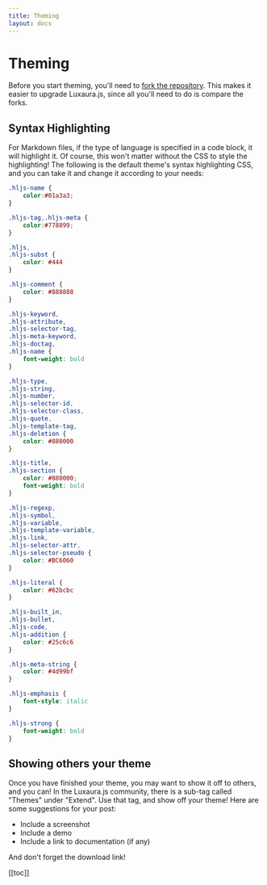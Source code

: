```yaml
---
title: Theming
layout: docs
---
```


# Theming
Before you start theming, you'll need to [fork the repository](https://github.com/TristianK3604/Luxaura.js/fork). This makes it easier to upgrade Luxaura.js, since all you'll need to do is compare the forks.

## Syntax Highlighting
For Markdown files, if the type of language is specified in a code block, it will highlight it. Of course, this won't matter without the CSS to style the highlighting! The following is the default theme's syntax highlighting CSS, and you can take it and change it according to your needs:

````css
.hljs-name {
    color:#01a3a3;
}

.hljs-tag,.hljs-meta {
    color:#778899;
}

.hljs,
.hljs-subst {
    color: #444
}

.hljs-comment {
    color: #888888
}

.hljs-keyword,
.hljs-attribute,
.hljs-selector-tag,
.hljs-meta-keyword,
.hljs-doctag,
.hljs-name {
    font-weight: bold
}

.hljs-type,
.hljs-string,
.hljs-number,
.hljs-selector-id,
.hljs-selector-class,
.hljs-quote,
.hljs-template-tag,
.hljs-deletion {
    color: #880000
}

.hljs-title,
.hljs-section {
    color: #880000;
    font-weight: bold
}

.hljs-regexp,
.hljs-symbol,
.hljs-variable,
.hljs-template-variable,
.hljs-link,
.hljs-selector-attr,
.hljs-selector-pseudo {
    color: #BC6060
}

.hljs-literal {
    color: #62bcbc
}

.hljs-built_in,
.hljs-bullet,
.hljs-code,
.hljs-addition {
    color: #25c6c6
}

.hljs-meta-string {
    color: #4d99bf
}

.hljs-emphasis {
    font-style: italic
}

.hljs-strong {
    font-weight: bold
}
````

## Showing others your theme

Once you have finished your theme, you may want to show it off to others, and you can! In the Luxaura.js community, there is a sub-tag called "Themes" under "Extend". Use that tag, and show off your theme! Here are some suggestions for your post:

- Include a screenshot
- Include a demo
- Include a link to documentation (if any)

And don't forget the download link!

[[toc]]
